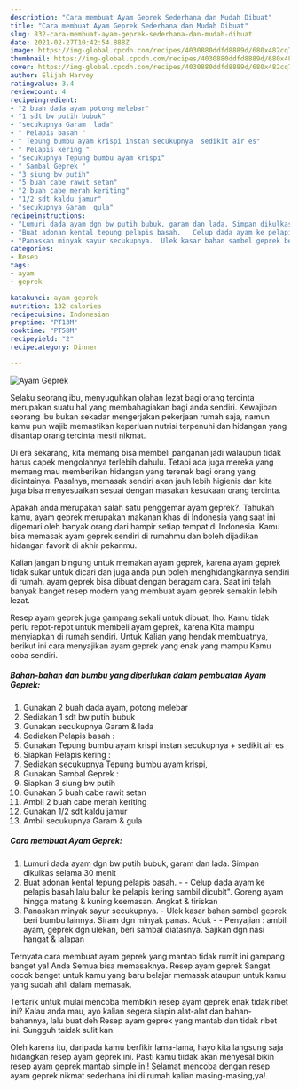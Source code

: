 ```yaml
---
description: "Cara membuat Ayam Geprek Sederhana dan Mudah Dibuat"
title: "Cara membuat Ayam Geprek Sederhana dan Mudah Dibuat"
slug: 832-cara-membuat-ayam-geprek-sederhana-dan-mudah-dibuat
date: 2021-02-27T10:42:54.888Z
image: https://img-global.cpcdn.com/recipes/4030880ddfd8889d/680x482cq70/ayam-geprek-foto-resep-utama.jpg
thumbnail: https://img-global.cpcdn.com/recipes/4030880ddfd8889d/680x482cq70/ayam-geprek-foto-resep-utama.jpg
cover: https://img-global.cpcdn.com/recipes/4030880ddfd8889d/680x482cq70/ayam-geprek-foto-resep-utama.jpg
author: Elijah Harvey
ratingvalue: 3.4
reviewcount: 4
recipeingredient:
- "2 buah dada ayam potong melebar"
- "1 sdt bw putih bubuk"
- "secukupnya Garam  lada"
- " Pelapis basah "
- " Tepung bumbu ayam krispi instan secukupnya  sedikit air es"
- " Pelapis kering "
- "secukupnya Tepung bumbu ayam krispi"
- " Sambal Geprek "
- "3 siung bw putih"
- "5 buah cabe rawit setan"
- "2 buah cabe merah keriting"
- "1/2 sdt kaldu jamur"
- "secukupnya Garam  gula"
recipeinstructions:
- "Lumuri dada ayam dgn bw putih bubuk, garam dan lada. Simpan dikulkas selama 30 menit"
- "Buat adonan kental tepung pelapis basah.   Celup dada ayam ke pelapis basah lalu balur ke pelapis kering sambil dicubit&#34;. Goreng ayam hingga matang &amp; kuning keemasan. Angkat &amp; tiriskan"
- "Panaskan minyak sayur secukupnya.  Ulek kasar bahan sambel geprek beri bumbu lainnya. Siram dgn minyak panas. Aduk   Penyajian : ambil ayam, geprek dgn ulekan, beri sambal diatasnya. Sajikan dgn nasi hangat &amp; lalapan"
categories:
- Resep
tags:
- ayam
- geprek

katakunci: ayam geprek 
nutrition: 132 calories
recipecuisine: Indonesian
preptime: "PT13M"
cooktime: "PT58M"
recipeyield: "2"
recipecategory: Dinner

---
```



![Ayam Geprek](https://img-global.cpcdn.com/recipes/4030880ddfd8889d/680x482cq70/ayam-geprek-foto-resep-utama.jpg)

Selaku seorang ibu, menyuguhkan olahan lezat bagi orang tercinta merupakan suatu hal yang membahagiakan bagi anda sendiri. Kewajiban seorang ibu bukan sekadar mengerjakan pekerjaan rumah saja, namun kamu pun wajib memastikan keperluan nutrisi terpenuhi dan hidangan yang disantap orang tercinta mesti nikmat.

Di era  sekarang, kita memang bisa membeli panganan jadi walaupun tidak harus capek mengolahnya terlebih dahulu. Tetapi ada juga mereka yang memang mau memberikan hidangan yang terenak bagi orang yang dicintainya. Pasalnya, memasak sendiri akan jauh lebih higienis dan kita juga bisa menyesuaikan sesuai dengan masakan kesukaan orang tercinta. 



Apakah anda merupakan salah satu penggemar ayam geprek?. Tahukah kamu, ayam geprek merupakan makanan khas di Indonesia yang saat ini digemari oleh banyak orang dari hampir setiap tempat di Indonesia. Kamu bisa memasak ayam geprek sendiri di rumahmu dan boleh dijadikan hidangan favorit di akhir pekanmu.

Kalian jangan bingung untuk memakan ayam geprek, karena ayam geprek tidak sukar untuk dicari dan juga anda pun boleh menghidangkannya sendiri di rumah. ayam geprek bisa dibuat dengan beragam cara. Saat ini telah banyak banget resep modern yang membuat ayam geprek semakin lebih lezat.

Resep ayam geprek juga gampang sekali untuk dibuat, lho. Kamu tidak perlu repot-repot untuk membeli ayam geprek, karena Kita mampu menyiapkan di rumah sendiri. Untuk Kalian yang hendak membuatnya, berikut ini cara menyajikan ayam geprek yang enak yang mampu Kamu coba sendiri.

<!--inarticleads1-->

##### Bahan-bahan dan bumbu yang diperlukan dalam pembuatan Ayam Geprek:

1. Gunakan 2 buah dada ayam, potong melebar
1. Sediakan 1 sdt bw putih bubuk
1. Gunakan secukupnya Garam &amp; lada
1. Sediakan  Pelapis basah :
1. Gunakan  Tepung bumbu ayam krispi instan secukupnya + sedikit air es
1. Siapkan  Pelapis kering :
1. Sediakan secukupnya Tepung bumbu ayam krispi,
1. Gunakan  Sambal Geprek :
1. Siapkan 3 siung bw putih
1. Gunakan 5 buah cabe rawit setan
1. Ambil 2 buah cabe merah keriting
1. Gunakan 1/2 sdt kaldu jamur
1. Ambil secukupnya Garam &amp; gula




<!--inarticleads2-->

##### Cara membuat Ayam Geprek:

1. Lumuri dada ayam dgn bw putih bubuk, garam dan lada. Simpan dikulkas selama 30 menit
1. Buat adonan kental tepung pelapis basah.  -  - Celup dada ayam ke pelapis basah lalu balur ke pelapis kering sambil dicubit&#34;. Goreng ayam hingga matang &amp; kuning keemasan. Angkat &amp; tiriskan
1. Panaskan minyak sayur secukupnya.  - Ulek kasar bahan sambel geprek beri bumbu lainnya. Siram dgn minyak panas. Aduk  -  - Penyajian : ambil ayam, geprek dgn ulekan, beri sambal diatasnya. Sajikan dgn nasi hangat &amp; lalapan




Ternyata cara membuat ayam geprek yang mantab tidak rumit ini gampang banget ya! Anda Semua bisa memasaknya. Resep ayam geprek Sangat cocok banget untuk kamu yang baru belajar memasak ataupun untuk kamu yang sudah ahli dalam memasak.

Tertarik untuk mulai mencoba membikin resep ayam geprek enak tidak ribet ini? Kalau anda mau, ayo kalian segera siapin alat-alat dan bahan-bahannya, lalu buat deh Resep ayam geprek yang mantab dan tidak ribet ini. Sungguh taidak sulit kan. 

Oleh karena itu, daripada kamu berfikir lama-lama, hayo kita langsung saja hidangkan resep ayam geprek ini. Pasti kamu tiidak akan menyesal bikin resep ayam geprek mantab simple ini! Selamat mencoba dengan resep ayam geprek nikmat sederhana ini di rumah kalian masing-masing,ya!.

